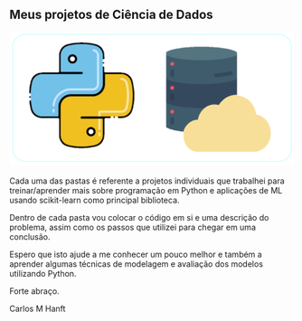 ## Meus projetos de Ciência de Dados

![pythonlogo](_imgs/python-database-logo.png)

Cada uma das pastas é referente a projetos individuais que trabalhei para treinar/aprender mais sobre programação em Python e aplicações de ML usando scikit-learn como principal biblioteca.

Dentro de cada pasta vou colocar o código em si e uma descrição do problema, assim como os passos que utilizei para chegar em uma conclusão.

Espero que isto ajude a me conhecer um pouco melhor e também a aprender algumas técnicas de modelagem e avaliação dos modelos utilizando Python.

Forte abraço.

Carlos M Hanft
